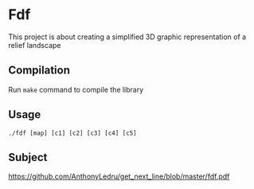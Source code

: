 # Fdf

This project is about creating a simplified 3D graphic representation of a
relief landscape
 
## Compilation

Run `make` command to compile the library

## Usage

```
./fdf [map] [c1] [c2] [c3] [c4] [c5]
```

## Subject 
 
https://github.com/AnthonyLedru/get_next_line/blob/master/fdf.pdf

